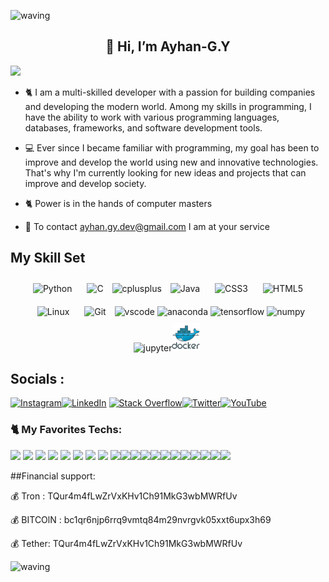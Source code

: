 ![waving](https://capsule-render.vercel.app/api?type=waving&height=90&color=gradient)

<h2 align="center">👋 Hi, I’m Ayhan-G.Y </h2> 

![](https://github.com/ayhan-dev/ayhan-dev/blob/main/header.png) 
- 🐈 I am a multi-skilled developer with a passion for building companies and developing the modern world. Among my skills in programming, I have the ability to work with various programming languages, databases, frameworks, and software development tools.
- 💻 Ever since I became familiar with programming, my goal has been to improve and develop the world using new and innovative technologies. That's why I'm currently looking for new ideas and projects that can improve and develop society. 

-   🐈 Power is in the hands of computer masters
- 🙂 To contact ayhan.gy.dev@gmail.com I am at your service
 
 
 
 
<!---
Ayhan-g.y/ayhan-g.y is a ✨ special ✨ repository because its `README.md` (this file) appears on your GitHub profile.
You can click the Preview link to take a look at your changes.
---> 
 
 
 ## My Skill Set

<div align = "center">
<img style="margin: 10px" src="https://profilinator.rishav.dev/skills-assets/python-original.svg" alt="Python" height="45" />  
<img style="margin: 10px" src="https://profilinator.rishav.dev/skills-assets/c-original.svg" alt="C" height="45" /> 
<img src="https://cdn.jsdelivr.net/gh/devicons/devicon/icons/cplusplus/cplusplus-original.svg" alt="cplusplus" width="45" height="45"/>
<img style="margin: 10px" src="https://profilinator.rishav.dev/skills-assets/java-original-wordmark.svg" alt="Java" height="45" />  
<img style="margin: 10px" src="https://profilinator.rishav.dev/skills-assets/css3-original-wordmark.svg" alt="CSS3" height="45" />  
<img style="margin: 10px" src="https://profilinator.rishav.dev/skills-assets/html5-original-wordmark.svg" alt="HTML5" height="45" /> 
<img style="margin: 10px" src="https://profilinator.rishav.dev/skills-assets/linux-original.svg" alt="Linux" height="45" />  
<img style="margin: 10px" src="https://profilinator.rishav.dev/skills-assets/git-scm-icon.svg" alt="Git" height="45" />  
<img src="https://cdn.jsdelivr.net/gh/devicons/devicon/icons/vscode/vscode-original.svg" alt="vscode" width="45" height="45"/>
<img src="https://cdn.jsdelivr.net/gh/devicons/devicon/icons/anaconda/anaconda-original.svg" alt="anaconda" width="45" height="45"/>
<img src="https://cdn.jsdelivr.net/gh/devicons/devicon/icons/tensorflow/tensorflow-original.svg" alt="tensorflow" width="45" height="45"/>
<img src="https://cdn.jsdelivr.net/gh/devicons/devicon/icons/numpy/numpy-original.svg" alt="numpy" width="45" height="45"/>
<img src="https://cdn.jsdelivr.net/gh/devicons/devicon/icons/jupyter/jupyter-original-wordmark.svg" alt="jupyter" width="45" height="45"/><img src="https://github.com/devicons/devicon/blob/master/icons/docker/docker-original-wordmark.svg" title="Docker" alt="Docker" width="45" height="45"/>&nbsp;
</div> 


## Socials : 

[![Instagram](https://img.shields.io/badge/Instagram-%23E4405F.svg?logo=Instagram&logoColor=white)](https://Instagram.com/ayhan_G.y)[![LinkedIn](https://img.shields.io/badge/LinkedIn-%230077B5.svg?logo=linkedin&logoColor=white)](https://linkedin.com/in/ayhan-gara-by-082080271) [![Stack Overflow](https://img.shields.io/badge/-Stackoverflow-FE7A16?logo=stack-overflow&logoColor=white)](https://stackoverflow.com/users/21669938)[![Twitter](https://img.shields.io/badge/Twitter-%231DA1F2.svg?logo=Twitter&logoColor=white)](https://twitter.com/Ayhan_Developer)[![YouTube](https://img.shields.io/badge/YouTube-%23FF0000.svg?logo=YouTube&logoColor=white)](http://youtube.com/@AyhanG.Y) 
 
 
 
 ### 🐈 My Favorites Techs:

![](https://img.shields.io/badge/Network-BitCoin-informational?style=flat&logo=bitcoin&logoColor=white&color=3bac3a)
![](https://img.shields.io/badge/Network-Ethereum-informational?style=flat&logo=ethereum&logoColor=white&color=3bac3a)
![](https://img.shields.io/badge/Language-Solidity-informational?style=flat&logo=solidity&logoColor=white&color=3bac3a)
![](https://img.shields.io/badge/Token-ERC721-informational?style=flat&logo=erc721&logoColor=white&color=3bac3a)
![](https://img.shields.io/badge/Token-ERC1155-informational?style=flat&logo=erc1155&logoColor=white&color=3bac3a)
![](https://img.shields.io/badge/Token-ERC20-informational?style=flat&logo=erc20&logoColor=white&color=3bac3a)
![](https://img.shields.io/badge/Framework-React-informational?style=flat&logo=react&logoColor=white&color=3bac3a)
![](https://img.shields.io/badge/Framework-Vue-informational?style=flat&logo=vue.js&logoColor=white&color=3bac3a)
![](https://img.shields.io/badge/Framework-Angular-informational?style=flat&logo=angular&logoColor=white&color=3bac3a)![](https://img.shields.io/badge/Framework-Ruby_On_Rails-informational?style=flat&logo=ruby&logoColor=white&color=3bac3a)![](https://img.shields.io/badge/Language-JavaScript-informational?style=flat&logo=javascript&logoColor=white&color=3bac3a)![](https://img.shields.io/badge/Language-TypeScript-informational?style=flat&logo=typescript&logoColor=white&color=3bac3a)![](https://img.shields.io/badge/Language-PHP-informational?style=flat&logo=php&logoColor=white&color=3bac3a)![](https://img.shields.io/badge/Language-Laravel-informational?style=flat&logo=laravel&logoColor=white&color=3bac3a)![](https://img.shields.io/badge/CI/CD-Github_Action-informational?style=flat&logo=github&logoColor=white&color=3bac3a)![](https://img.shields.io/badge/Database-PostgreSQL-informational?style=flat&logo=postgresql&logoColor=white&color=3bac3a)![](https://img.shields.io/badge/Database-MySQL-informational?style=flat&logo=mysql&logoColor=white&color=3bac3a)![](https://img.shields.io/badge/Database-MongoDB-informational?style=flat&logo=mongodb&logoColor=white&color=3bac3a)![](https://img.shields.io/badge/Shell-Bash-informational?style=flat&logo=gnu-bash&logoColor=white&color=3bac3a)![](https://img.shields.io/badge/Tools-Docker-informational?style=flat&logo=docker&logoColor=white&color=3bac3a)
  
   
   
   
   
   
 ##Financial support:  
 
💰 Tron : TQur4m4fLwZrVxKHv1Ch91MkG3wbMWRfUv 

💰 BITCOlN : bc1qr6njp6rrq9vmtq84m29nvrgvk05xxt6upx3h69

💰 Tether: TQur4m4fLwZrVxKHv1Ch91MkG3wbMWRfUv
  
  
 ![waving](https://capsule-render.vercel.app/api?type=waving&height=90&section=footer)

 
